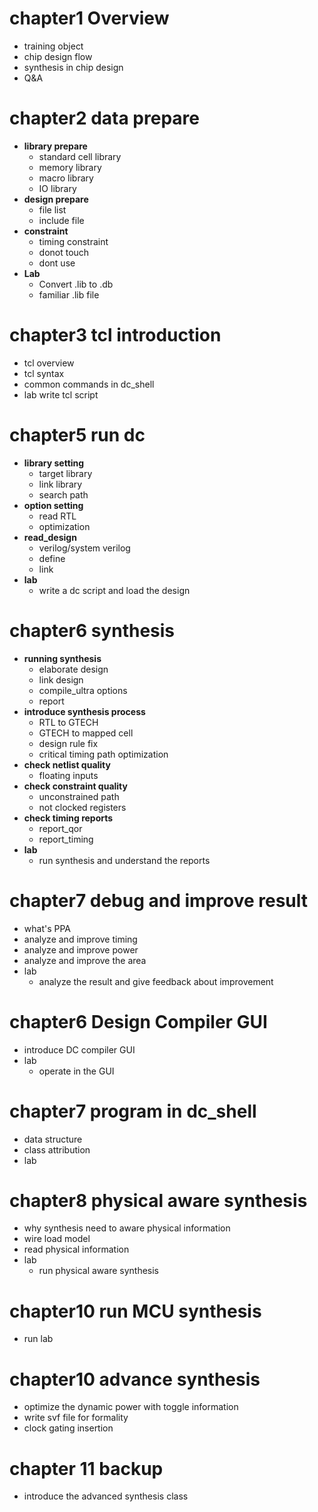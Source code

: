 # chapter1 Overview
-  training object
-  chip design flow
-  synthesis in chip design
- Q&A
# chapter2 data prepare
- **library prepare**
	- standard cell library
	-  memory library
	-  macro library
	-  IO library
- **design prepare**
	-  file list
	-  include file
- **constraint**
	-  timing constraint
	- donot touch
	- dont use
- **Lab**
	- Convert .lib to .db
	- familiar .lib file
# chapter3 tcl introduction
  - tcl overview
  - tcl  syntax
  - common commands in dc_shell
  - lab
    write tcl script
# chapter5 run dc
- **library setting**
	- target library
	- link library
	- search path
- **option setting**
	- read RTL
	- optimization
- **read_design**
	- verilog/system verilog
	- define
	- link
- **lab**
	- write a dc script and load the design

# chapter6 synthesis
- **running synthesis**
	- elaborate design
	- link design
	- compile_ultra options
	- report
- **introduce synthesis process**
	- RTL to GTECH
	- GTECH to mapped cell
	- design rule fix
	- critical timing path optimization
- **check netlist quality**
	-	floating inputs
- **check constraint quality**
	- unconstrained path
	- not clocked registers
- **check timing reports**
	- report_qor
	- report_timing
- **lab**
	- run synthesis and understand the reports
# chapter7 debug and improve result
- what's PPA
- analyze and improve timing
- analyze and improve power
- analyze and improve the area
- lab
	- analyze the result and give feedback about improvement
# chapter6 Design Compiler GUI
- introduce DC compiler GUI
- lab
	- operate in the GUI

# chapter7 program in dc_shell
- data structure
- class attribution
- lab
# chapter8 physical aware synthesis
- why synthesis need to aware physical information
- wire load model
- read physical information
- lab
	- run  physical aware synthesis
# chapter10 run MCU synthesis
- run lab
# chapter10 advance synthesis
- optimize the dynamic power with toggle information
- write svf file for formality
- clock gating insertion
# chapter 11 backup
- introduce the advanced synthesis class
